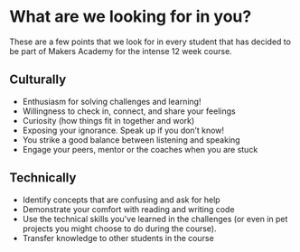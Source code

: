 # What are we looking for in you?

These are a few points that we look for in every student that has decided to be part of Makers Academy for the intense 12 week course.

## Culturally
- Enthusiasm for  solving challenges and learning!
- Willingness to check in, connect, and share your  feelings
- Curiosity (how things fit in together and work)
- Exposing your ignorance. Speak up if you don’t know!
- You strike a good balance between listening and speaking
- Engage your peers, mentor or the coaches when you are stuck

## Technically
- Identify concepts that are confusing and ask for help
- Demonstrate your comfort with reading and writing code
- Use the technical skills you've learned in the challenges (or even in pet projects you might choose to do during the course).
- Transfer knowledge to other students in the course
